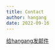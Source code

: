 ```yaml
---
title: Contact
author: hangang
date: 2022-09-16
---
```


[给hangang发邮件](mailto:hangang.cn@gmail.com)

